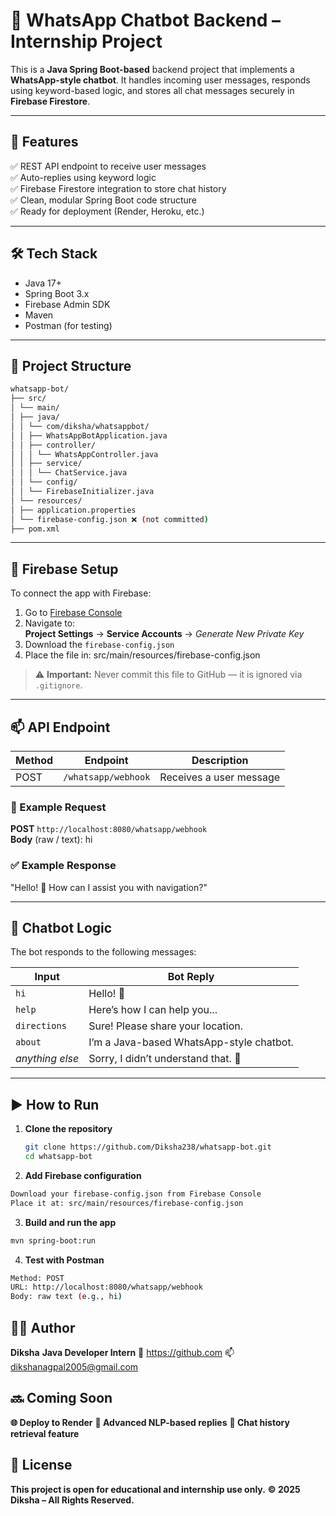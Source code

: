 # 💬 WhatsApp Chatbot Backend – Internship Project

This is a **Java Spring Boot-based** backend project that implements a **WhatsApp-style chatbot**. It handles incoming user messages, responds using keyword-based logic, and stores all chat messages securely in **Firebase Firestore**.

---

## 🚀 Features

✅ REST API endpoint to receive user messages  
✅ Auto-replies using keyword logic  
✅ Firebase Firestore integration to store chat history  
✅ Clean, modular Spring Boot code structure  
✅ Ready for deployment (Render, Heroku, etc.)

---

## 🛠️ Tech Stack

- Java 17+
- Spring Boot 3.x
- Firebase Admin SDK
- Maven
- Postman (for testing)

---

## 📁 Project Structure

```bash
whatsapp-bot/
├── src/
│ └── main/
│ ├── java/
│ │ └── com/diksha/whatsappbot/
│ │ ├── WhatsAppBotApplication.java
│ │ ├── controller/
│ │ │ └── WhatsAppController.java
│ │ ├── service/
│ │ │ └── ChatService.java
│ │ └── config/
│ │ └── FirebaseInitializer.java
│ └── resources/
│ ├── application.properties
│ └── firebase-config.json ❌ (not committed)
├── pom.xml


```

---

## 🔐 Firebase Setup

To connect the app with Firebase:

1. Go to [Firebase Console](https://console.firebase.google.com/)
2. Navigate to:  
   **Project Settings** → **Service Accounts** → *Generate New Private Key*
3. Download the `firebase-config.json`
4. Place the file in:
   src/main/resources/firebase-config.json

> ⚠️ **Important:** Never commit this file to GitHub — it is ignored via `.gitignore`.

---

## 📫 API Endpoint

| Method | Endpoint             | Description              |
|--------|----------------------|--------------------------|
| POST   | `/whatsapp/webhook`  | Receives a user message  |

### 🔁 Example Request

**POST** `http://localhost:8080/whatsapp/webhook`  
**Body** (raw / text):
hi

### ✅ Example Response

"Hello! 👋 How can I assist you with navigation?"

---

## 🧠 Chatbot Logic

The bot responds to the following messages:

| Input        | Bot Reply                                 |
|--------------|--------------------------------------------|
| `hi`         | Hello! 👋                                  |
| `help`       | Here’s how I can help you...              |
| `directions` | Sure! Please share your location.         |
| `about`      | I’m a Java-based WhatsApp-style chatbot.  |
| *anything else* | Sorry, I didn’t understand that. 🤖    |

---

## ▶️ How to Run

1. **Clone the repository**
   ```bash
   git clone https://github.com/Diksha238/whatsapp-bot.git
   cd whatsapp-bot
2. **Add Firebase configuration**
```bash
Download your firebase-config.json from Firebase Console
Place it at: src/main/resources/firebase-config.json
```
3. **Build and run the app**
```bash
mvn spring-boot:run
```
4. **Test with Postman**
```bash 
Method: POST
URL: http://localhost:8080/whatsapp/webhook
Body: raw text (e.g., hi)
```
 ## 🙋‍♀️ Author

**Diksha**
**Java Developer Intern**
🔗 https://github.com
📫 dikshanagpal2005@gmail.com

## 🔜 Coming Soon

**🌐 Deploy to Render**
**🌟 Advanced NLP-based replies**
**🧠 Chat history retrieval feature**
## 📃 License

**This project is open for educational and internship use only.**
**© 2025 Diksha – All Rights Reserved.**

